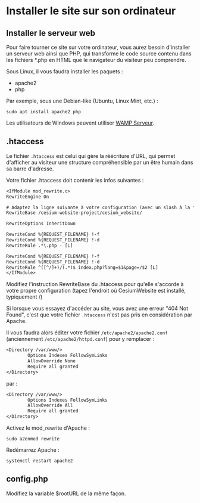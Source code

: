 Installer le site sur son ordinateur
===

## Installer le serveur web

Pour faire tourner ce site sur votre ordinateur, vous aurez besoin d'installer un serveur web ainsi que PHP, qui transforme le code source contenu dans les fichiers *.php en HTML que le navigateur du visiteur peu comprendre.

Sous Linux, il vous faudra installer les paquets : 
- apache2
- php

Par exemple, sous une Debian-like (Ubuntu, Linux Mint, etc.) : 

```
sudo apt install apache2 php
```

Les utilisateurs de Windows peuvent utiliser [WAMP Serveur](https://www.wampserver.com/).

## .htaccess

Le fichier `.htaccess` est celui qui gère la réécriture d'URL, qui permet d'afficher au visiteur une structure compréhensible par un être humain dans sa barre d'adresse.

Votre fichier .htaccess doit contenir les infos suivantes :

```txt
<IfModule mod_rewrite.c>
RewriteEngine On

# Adaptez la ligne suivante à votre configuration (avec un slash à la fin)
RewriteBase /cesium-website-project/cesium_website/

RewriteOptions InheritDown

RewriteCond %{REQUEST_FILENAME} !-f
RewriteCond %{REQUEST_FILENAME} !-d
RewriteRule .*\.php - [L]

RewriteCond %{REQUEST_FILENAME} !-f
RewriteCond %{REQUEST_FILENAME} !-d
RewriteRule ^([^/]+)/(.*)$ index.php?lang=$1&page=/$2 [L]
</IfModule>
```

Modifiez l'instruction RewriteBase du .htaccess pour qu'elle s'accorde à votre propre configuration 
(tapez l'endroit où CesiumWebsite est installé, typiquement /)

Si lorsque vous essayez d'accéder au site, vous avez une erreur "404 Not Found", c'est que votre fichier `.htaccess` n'est pas pris en considération par Apache.

Il vous faudra alors éditer votre fichier `/etc/apache2/apache2.conf` (anciennement `/etc/apache2/httpd.conf`) pour y remplacer :

```txt
<Directory /var/www/>
        Options Indexes FollowSymLinks
        AllowOverride None
        Require all granted
</Directory>
```
par :
```txt
<Directory /var/www/>
        Options Indexes FollowSymLinks
        AllowOverride All
        Require all granted
</Directory>
```

Activez le mod_rewrite d'Apache :
```
sudo a2enmod rewrite
```

Redémarrez Apache :
```
systemctl restart apache2
```

## config.php

Modifiez la variable $rootURL de la même façon.


